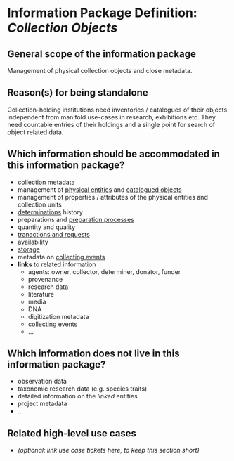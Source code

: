 Information Package Definition: _Collection Objects_
=======================

## General scope of the information package
Management of physical collection objects and close metadata.

## Reason(s) for being standalone
Collection-holding institutions need inventories / catalogues of their objects independent from manifold use-cases in research, exhibitions etc. 
They need countable entries of their holdings and a single point for search of object related data.


## Which information should be accommodated in this information package?
* collection metadata
* management of [physical entities](component_descriptions/physical_entity.md) and [catalogued objects](component_descriptions/catalogued_object.md)
* management of properties / attributes of the physical entities and collection units
* [determinations](component_descriptions/determinations.md) history
* preparations and [preparation processes](component_descriptions/preparation_process.md)
* quantity and quality
* [tranactions and requests](component_descriptions/transactions_and_requests.md)
* availability
* [storage](component_descriptions/storage.md)
* metadata on [collecting events](component_descriptions/collecting_event.md)
* __links__ to related information
  * agents: owner, collector, determiner, donator, funder
  * provenance
  * research data
  * literature
  * media
  * DNA
  * digitization metadata
  * [collecting events](component_descriptions/collecting_event.md)
  * ...

## Which information does __not__ live in this information package?
* observation data
* taxonomic research data (e.g. species traits)
* detailed information on the _linked_ entities
* project metadata 
* ...

## Related high-level use cases
* _(optional: link use case tickets here, to keep this section short)_
